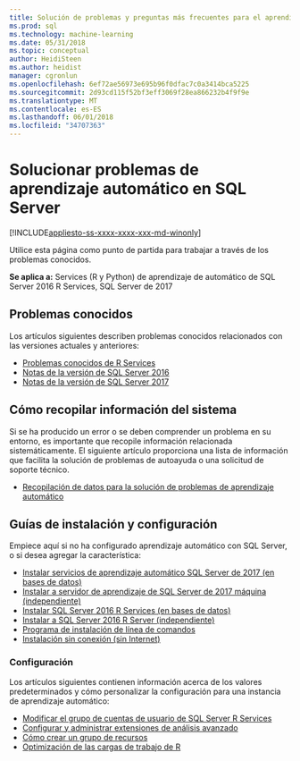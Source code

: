 ```yaml
---
title: Solución de problemas y preguntas más frecuentes para el aprendizaje automático en SQL Server | Documentos de Microsoft
ms.prod: sql
ms.technology: machine-learning
ms.date: 05/31/2018
ms.topic: conceptual
author: HeidiSteen
ms.author: heidist
manager: cgronlun
ms.openlocfilehash: 6ef72ae56973e695b96f0dfac7c0a3414bca5225
ms.sourcegitcommit: 2d93cd115f52bf3eff3069f28ea866232b4f9f9e
ms.translationtype: MT
ms.contentlocale: es-ES
ms.lasthandoff: 06/01/2018
ms.locfileid: "34707363"
---
```

# <a name="troubleshoot-machine-learning-in-sql-server"></a>Solucionar problemas de aprendizaje automático en SQL Server
[!INCLUDE[appliesto-ss-xxxx-xxxx-xxx-md-winonly](../includes/appliesto-ss-xxxx-xxxx-xxx-md-winonly.md)]

Utilice esta página como punto de partida para trabajar a través de los problemas conocidos.

**Se aplica a:** Services (R y Python) de aprendizaje de automático de SQL Server 2016 R Services, SQL Server de 2017

## <a name="known-issues"></a>Problemas conocidos

Los artículos siguientes describen problemas conocidos relacionados con las versiones actuales y anteriores:

+ [Problemas conocidos de R Services](../advanced-analytics/known-issues-for-sql-server-machine-learning-services.md)
+ [Notas de la versión de SQL Server 2016](../sql-server/sql-server-2016-release-notes.md)
+ [Notas de la versión de SQL Server 2017](../sql-server/sql-server-2017-release-notes.md)

## <a name="how-to-gather-system-information"></a>Cómo recopilar información del sistema

Si se ha producido un error o se deben comprender un problema en su entorno, es importante que recopile información relacionada sistemáticamente. El siguiente artículo proporciona una lista de información que facilita la solución de problemas de autoayuda o una solicitud de soporte técnico.

+ [Recopilación de datos para la solución de problemas de aprendizaje automático](data-collection-ml-troubleshooting-process.md)

## <a name="setup-and-configuration-guides"></a>Guías de instalación y configuración

Empiece aquí si no ha configurado aprendizaje automático con SQL Server, o si desea agregar la característica:

+ [Instalar servicios de aprendizaje automático SQL Server de 2017 (en bases de datos)](install/sql-machine-learning-services-windows-install.md)
+ [Instalar a servidor de aprendizaje de SQL Server de 2017 máquina (independiente)](install/sql-machine-learning-standalone-windows-install.md)
+ [Instalar SQL Server 2016 R Services (en bases de datos)](install/sql-r-services-windows-install.md)
+ [Instalar a SQL Server 2016 R Server (independiente)](install/sql-r-standalone-windows-install.md)
+ [Programa de instalación de línea de comandos](install/sql-ml-component-commandline-install.md)
+ [Instalación sin conexión (sin Internet)](install/sql-ml-component-install-without-internet-access.md)

### <a name="configuration"></a>Configuración

Los artículos siguientes contienen información acerca de los valores predeterminados y cómo personalizar la configuración para una instancia de aprendizaje automático:

+ [Modificar el grupo de cuentas de usuario de SQL Server R Services](r/modify-the-user-account-pool-for-sql-server-r-services.md)  
+ [Configurar y administrar extensiones de análisis avanzado](r/configure-and-manage-advanced-analytics-extensions.md)  
+ [Cómo crear un grupo de recursos](r/how-to-create-a-resource-pool-for-r.md)
+ [Optimización de las cargas de trabajo de R](r/operationalizing-your-r-code.md)
